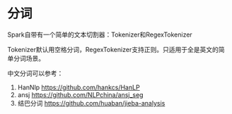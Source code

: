 # 分词

Spark自带有一个简单的文本切割器：Tokenizer和RegexTokenizer

Tokenizer默认用空格分词，RegexTokenizer支持正则。只适用于全是英文的简单分词场景。

中文分词可以参考：

1. HanNlp  https://github.com/hankcs/HanLP
2. ansj  https://github.com/NLPchina/ansj_seg
3. 结巴分词  https://github.com/huaban/jieba-analysis



